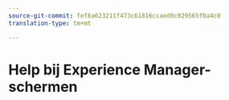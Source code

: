 ```yaml
---
source-git-commit: fef6a623211f473c61816ccaed0c029565f0a4c0
translation-type: tm+mt

---
```

# Help bij Experience Manager-schermen
